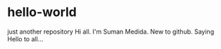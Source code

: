 # hello-world
just another repository
Hi all. I'm Suman Medida. New to github.
Saying Hello to all...
